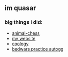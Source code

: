 ## im quasar
### big things i did:
- [animal-chess](https://github.com/quasar098/animal-chess)
- [my website](https://quasar098.github.io)
- [coology](https://github.com/quasar098/coology)
- [bedwars practice autogg](https://github.com/quasar098/bwp-autogg)
